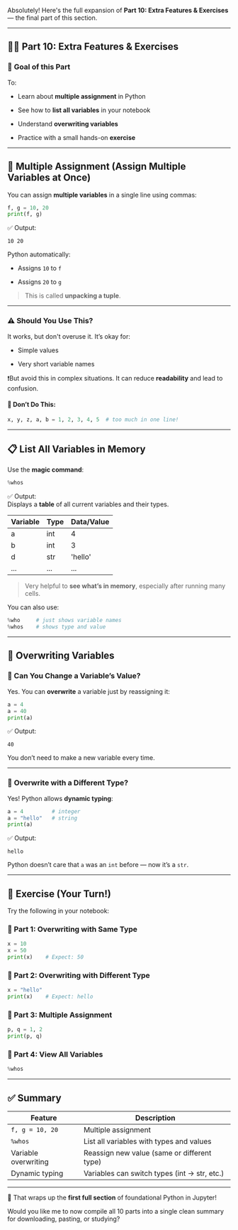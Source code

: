 Absolutely! Here's the full expansion of **Part 10: Extra Features & Exercises** — the final part of this section.

---

## 🧠🧪 **Part 10: Extra Features & Exercises**

### 🎯 **Goal of this Part**

To:

- Learn about **multiple assignment** in Python
    
- See how to **list all variables** in your notebook
    
- Understand **overwriting variables**
    
- Practice with a small hands-on **exercise**
    

---

## 🔁 **Multiple Assignment (Assign Multiple Variables at Once)**

You can assign **multiple variables** in a single line using commas:

```python
f, g = 10, 20
print(f, g)
```

✅ Output:

```
10 20
```

Python automatically:

- Assigns `10` to `f`
    
- Assigns `20` to `g`
    

> This is called **unpacking a tuple**.

---

### ⚠️ **Should You Use This?**

It works, but don't overuse it. It’s okay for:

- Simple values
    
- Very short variable names
    

❗️But avoid this in complex situations. It can reduce **readability** and lead to confusion.

#### 🚫 Don’t Do This:

```python
x, y, z, a, b = 1, 2, 3, 4, 5  # too much in one line!
```

---

## 📋 **List All Variables in Memory**

Use the **magic command**:

```python
%whos
```

✅ Output:  
Displays a **table** of all current variables and their types.

|Variable|Type|Data/Value|
|---|---|---|
|a|int|4|
|b|int|3|
|d|str|'hello'|
|...|...|...|

> Very helpful to **see what’s in memory**, especially after running many cells.

You can also use:

```python
%who     # just shows variable names
%whos    # shows type and value
```

---

## 🔁 **Overwriting Variables**

### 🧪 Can You Change a Variable’s Value?

Yes. You can **overwrite** a variable just by reassigning it:

```python
a = 4
a = 40
print(a)
```

✅ Output:

```
40
```

You don’t need to make a new variable every time.

---

### 🔄 **Overwrite with a Different Type?**

Yes! Python allows **dynamic typing**:

```python
a = 4         # integer
a = "hello"   # string
print(a)
```

✅ Output:

```
hello
```

Python doesn’t care that `a` was an `int` before — now it’s a `str`.

---

## 🧩 **Exercise (Your Turn!)**

Try the following in your notebook:

### 🔹 Part 1: Overwriting with Same Type

```python
x = 10
x = 50
print(x)    # Expect: 50
```

### 🔹 Part 2: Overwriting with Different Type

```python
x = "hello"
print(x)    # Expect: hello
```

### 🔹 Part 3: Multiple Assignment

```python
p, q = 1, 2
print(p, q)
```

### 🔹 Part 4: View All Variables

```python
%whos
```

---

## ✅ Summary

|Feature|Description|
|---|---|
|`f, g = 10, 20`|Multiple assignment|
|`%whos`|List all variables with types and values|
|Variable overwriting|Reassign new value (same or different type)|
|Dynamic typing|Variables can switch types (int → str, etc.)|

---

🎉 That wraps up the **first full section** of foundational Python in Jupyter!

Would you like me to now compile all 10 parts into a single clean summary for downloading, pasting, or studying?